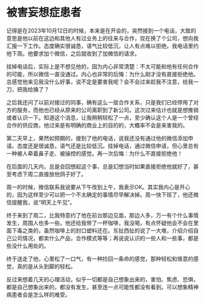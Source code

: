# 被害妄想症患者

记得是在2023年10月12日的时候，本来是在开会的，突然接到一个电话，大致的意思是他以前在这边和其他人有过业务上的往来与合作，现在换了个公司，想向我汇报一下工作。态度确实很诚恳，语气比较低沉，让人有点难以拒绝。我电话里约他下周。他要求加个微信，之后就收到了加微信的请求。

挂掉电话后，实际上是不想见他的，因为内心非常清楚：不太可能和他有任何合作的可能，所以微信一直没通过。内心也非常的后悔：为什么刚才没有直接拒绝他。总感觉他来见我没什么好事，说不定是要害我呢？会不会过来趁我不注意，给我一刀，把我给捅了？

之后我还问了以前对接过的同事，确有这么一层合作关系，只是我们已经停用了对方的服务，而他也已经从原来的公司离职到了新公司。这次过来估计也就是想推销或者认识一下。知道这个消息，让我稍稍轻松了一点，至少确认这个人是一个曾经合作的供应商，他过来是有明确的商业上的目的的，大概率不会是来害我的。

第二天早上，果然如预期的，接到了他的电话，说我还没有通过他的微信添加申请。态度还是很诚恳，语气还是比较低沉。挂掉电话，通过微信申请，但心里总有一种被人牵着鼻子走、被操控的感觉。再一次后悔：为什么不直接拒绝他！

在后面的几天内，总是会回想起这个事，总是幻想当时如果直接拒绝他就好了，甚至考虑下周二直接放他鸽子好了。

周一的时候，微信联系我说要从下午改到上午，我表示OK。其实我内心是开心的，因为这样至少可以把一个不太确定的事情尽早解决掉。周一快下班了，他还微信提醒我，说“明天上午见”。

终于来到了周二，比我特意约了他在前台那边见面，那边人多，万一有个什么事情发生，周围人也多一些。他还给我带了一杯咖啡，我没喝，有点怀疑他会不会在里面下毒之类的，虽然咖啡上的封口塑料还在。东扯西扯的说了一大堆，介绍介绍自己公司情况，都卖什么产品，合作模式等等；再说说认识的一些人和一些事，都是些没什么用处的。

终于送走了他，心里松了一口气，有一种捡回一条命的感觉，那种轻松和惬意的感觉，真的是从头到脚的轻松。

反过来想着几天的心理活动，似乎一切都是自己想象出来的，害怕、焦虑、恐惧，都是自己想象出来的，都没有发生，甚至连一点可能性都没有看到。可以想象精神病患者会是怎么样的难受。
